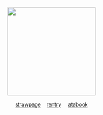 
<div align="center">

<img src="https://i.postimg.cc/Fsd7MKyL/tumblr-234515d032246ea405d6ff9f9298f796-ca5f615d-1280-removebg-preview.png" width="200">
</div>

<div align="center">
 
<sub> [strawpage](https://oceanicdisease.straw.page)‎‎‎‎   ‎ ‎   ‎ [rentry](https://rentry.co/slimeccicle)‎‎‎ ‎ ‎ ‎   ‎ [atabook](https://larrycroft.atabook.org/)  </sub>
</div>


 

  



